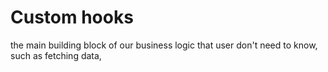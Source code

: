 # Custom hooks

the main building block of our business logic that user don't need to know, such as fetching data,
